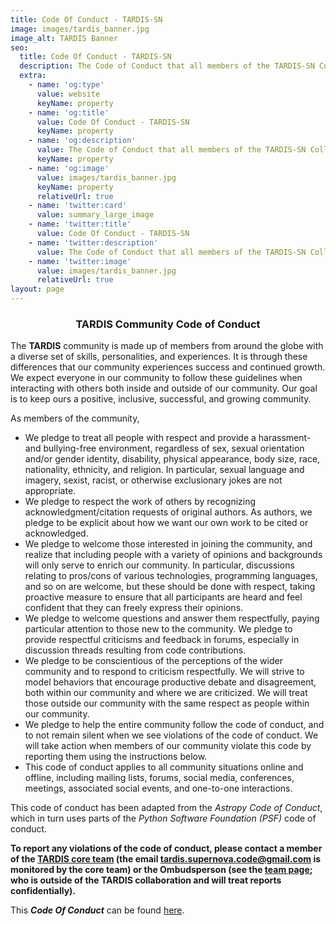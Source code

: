 ```yaml
---
title: Code Of Conduct - TARDIS-SN
image: images/tardis_banner.jpg
image_alt: TARDIS Banner
seo:
  title: Code Of Conduct - TARDIS-SN
  description: The Code of Conduct that all members of the TARDIS-SN Collaboration are held to.
  extra:
    - name: 'og:type'
      value: website
      keyName: property
    - name: 'og:title'
      value: Code Of Conduct - TARDIS-SN
      keyName: property
    - name: 'og:description'
      value: The Code of Conduct that all members of the TARDIS-SN Collaboration are held to.
      keyName: property
    - name: 'og:image'
      value: images/tardis_banner.jpg
      keyName: property
      relativeUrl: true
    - name: 'twitter:card'
      value: summary_large_image
    - name: 'twitter:title'
      value: Code Of Conduct - TARDIS-SN
    - name: 'twitter:description'
      value: The Code of Conduct that all members of the TARDIS-SN Collaboration are held to.
    - name: 'twitter:image'
      value: images/tardis_banner.jpg
      relativeUrl: true
layout: page
---
```


### <center> TARDIS Community Code of Conduct </center>


The **TARDIS** community is made up of members from around the globe with a diverse set of skills, personalities, and experiences. It is through these differences that our community experiences success and continued growth. We expect everyone in our community to follow these guidelines when interacting with others both inside and outside of our community. Our goal is to keep ours a positive, inclusive, successful, and growing community.

As members of the community,

* We pledge to treat all people with respect and provide a harassment- and bullying-free environment, regardless of sex, sexual orientation and/or gender identity, disability, physical appearance, body size, race, nationality, ethnicity, and religion. In particular, sexual language and imagery, sexist, racist, or otherwise exclusionary jokes are not appropriate.
* We pledge to respect the work of others by recognizing acknowledgment/citation requests of original authors. As authors, we pledge to be explicit about how we want our own work to be cited or acknowledged.
* We pledge to welcome those interested in joining the community, and realize that including people with a variety of opinions and backgrounds will only serve to enrich our community. In particular, discussions relating to pros/cons of various technologies, programming languages, and so on are welcome, but these should be done with respect, taking proactive measure to ensure that all participants are heard and feel confident that they can freely express their opinions.
* We pledge to welcome questions and answer them respectfully, paying particular attention to those new to the community. We pledge to provide respectful criticisms and feedback in forums, especially in discussion threads resulting from code contributions.
* We pledge to be conscientious of the perceptions of the wider community and to respond to criticism respectfully. We will strive to model behaviors that encourage productive debate and disagreement, both within our community and where we are criticized. We will treat those outside our community with the same respect as people within our community.
* We pledge to help the entire community follow the code of conduct, and to not remain silent when we see violations of the code of conduct. We will take action when members of our community violate this code by reporting them using the instructions below. 
* This code of conduct applies to all community situations online and offline, including mailing lists, forums, social media, conferences, meetings, associated social events, and one-to-one interactions.

This code of conduct has been adapted from the _Astropy Code of Conduct_, which in turn uses parts of the _Python Software Foundation (PSF)_ code of conduct.

**To report any violations of the code of conduct, please contact a member of the [TARDIS core team](https://tardis-sn.github.io/tardis/team_and_governance/team.html) (the email tardis.supernova.code@gmail.com is monitored by the core team) or the Ombudsperson (see the [team page](https://tardis-sn.github.io/tardis/team_and_governance/team.html); who is outside of the TARDIS collaboration and will treat reports confidentially).**

This **_Code Of Conduct_** can be found [here](https://github.com/tardis-sn/tardis/blob/master/CODE_OF_CONDUCT.md).